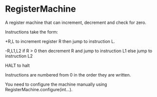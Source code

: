 RegisterMachine
===============

A register machine that can increment, decrement and check for zero.

Instructions take the form:

+R,L to increment register R then jump to instruction L.

-R,L1,L2 if R > 0 then decrement R and jump to instruction L1 else jump to instruction L2

HALT to halt

Instructions are numbered from 0 in the order they are written.

You need to configure the machine manually using RegisterMachine.configure(int...).

